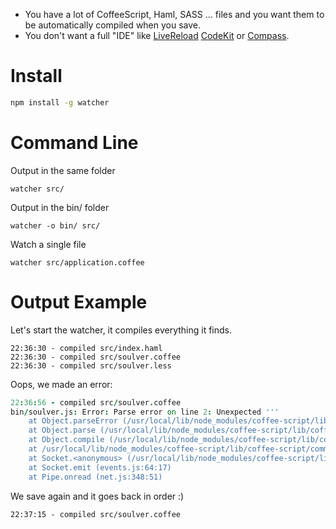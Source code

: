  * You have a lot of CoffeeScript, Haml, SASS ... files and you want them to be automatically compiled when you save.
 * You don't want a full "IDE" like [LiveReload](http://livereload.com/) [CodeKit](http://incident57.com/codekit/) or [Compass](http://compass.handlino.com/).

Install
=======

```bash
npm install -g watcher
```

Command Line
============

Output in the same folder

```
watcher src/
```

Output in the bin/ folder

```
watcher -o bin/ src/
```

Watch a single file

```
watcher src/application.coffee
```

Output Example
==============

Let's start the watcher, it compiles everything it finds.

```
22:36:30 - compiled src/index.haml
22:36:30 - compiled src/soulver.coffee
22:36:30 - compiled src/soulver.less
```

Oops, we made an error:

```coffee
22:36:56 - compiled src/soulver.coffee
bin/soulver.js: Error: Parse error on line 2: Unexpected '''
    at Object.parseError (/usr/local/lib/node_modules/coffee-script/lib/coffee-script/parser.js:470:11)
    at Object.parse (/usr/local/lib/node_modules/coffee-script/lib/coffee-script/parser.js:546:22)
    at Object.compile (/usr/local/lib/node_modules/coffee-script/lib/coffee-script/coffee-script.js:40:22)
    at /usr/local/lib/node_modules/coffee-script/lib/coffee-script/command.js:140:33
    at Socket.<anonymous> (/usr/local/lib/node_modules/coffee-script/lib/coffee-script/command.js:167:14)
    at Socket.emit (events.js:64:17)
    at Pipe.onread (net.js:348:51)
```

We save again and it goes back in order :)

```
22:37:15 - compiled src/soulver.coffee
```